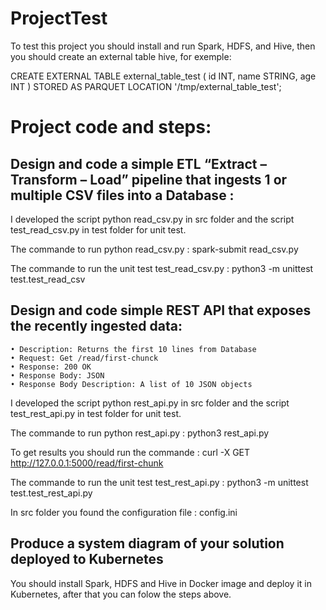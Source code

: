 # ProjectTest

To test this project you should install and run Spark, HDFS, and Hive, then you should create an external table hive, for exemple:

CREATE EXTERNAL TABLE external_table_test
(
  id INT,
  name STRING,
  age INT
)
STORED AS PARQUET
LOCATION '/tmp/external_table_test';

# Project code and steps:
## Design and code a simple ETL “Extract – Transform – Load” pipeline that ingests 1 or multiple CSV files into a Database :
I developed the script python read_csv.py in src folder and the script test_read_csv.py in test folder for unit test. 

The commande to run python read_csv.py : spark-submit read_csv.py 

The commande to run the unit test test_read_csv.py : python3 -m unittest test.test_read_csv

## Design and code simple REST API that exposes the recently ingested data:
    • Description: Returns the first 10 lines from Database
    • Request: Get /read/first-chunck
    • Response: 200 OK
    • Response Body: JSON
    • Response Body Description: A list of 10 JSON objects
I developed the script python rest_api.py in src folder and the script test_rest_api.py in test folder for unit test. 

The commande to run python rest_api.py : python3 rest_api.py

To get results you should run the commande : curl -X GET http://127.0.0.1:5000/read/first-chunk

The commande to run the unit test test_rest_api.py : python3 -m unittest test.test_rest_api.py

In src folder you found the configuration file : config.ini

## Produce a system diagram of your solution deployed to Kubernetes
You should install Spark, HDFS and Hive in Docker image and deploy it in Kubernetes, after that you can folow the steps above. 
